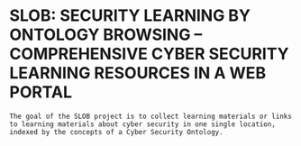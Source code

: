 # SLOB: SECURITY LEARNING BY ONTOLOGY BROWSING – COMPREHENSIVE CYBER SECURITY LEARNING RESOURCES IN A WEB PORTAL

```
The goal of the SLOB project is to collect learning materials or links to learning materials about cyber security in one single location, indexed by the concepts of a Cyber Security Ontology.
```